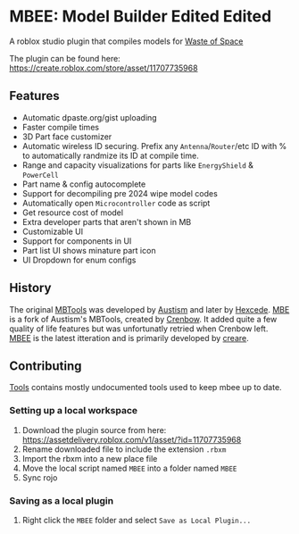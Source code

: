 # MBEE: Model Builder Edited Edited

A roblox studio plugin that compiles models for [Waste of Space](https://www.roblox.com/games/4490046941)

The plugin can be found here: <https://create.roblox.com/store/asset/11707735968>

## Features

- Automatic dpaste.org/gist uploading
- Faster compile times
- 3D Part face customizer
- Automatic wireless ID securing. Prefix any `Antenna`/`Router`/etc ID with % to automatically randmize its ID at compile time.
- Range and capacity visualizations for parts like `EnergyShield` & `PowerCell`
- Part name & config autocomplete
- Support for decompiling pre 2024 wipe model codes
- Automatically open `Microcontroller` code as script
- Get resource cost of model
- Extra developer parts that aren't shown in MB
- Customizable UI
- Support for components in UI
- Part list UI shows minature part icon
- UI Dropdown for enum configs

## History

The original [MBTools](https://create.roblox.com/store/asset/6724254977) was developed by [Austism](https://www.roblox.com/users/52134822/profile) and later by [Hexcede](https://www.roblox.com/users/35904028/profile).
[MBE](https://www.roblox.com/library/10075508989/WoS-MBTools-EDITED) is a fork of Austism's MBTools, created by [Crenbow](https://www.roblox.com/users/306951138/profile/). It added quite a few quality of life features but was unfortunatly retried when Crenbow left. [MBEE](https://create.roblox.com/store/asset/11707735968) is the latest itteration and is primarily developed by [creare](https://www.roblox.com/users/857491600/profile).

## Contributing

[Tools](https://github.com/1-creare-1/wos-mbee/tree/main/tools) contains mostly undocumented tools used to keep mbee up to date.

### Setting up a local workspace

1. Download the plugin source from here: <https://assetdelivery.roblox.com/v1/asset/?id=11707735968>
2. Rename downloaded file to include the extension `.rbxm`
3. Import the rbxm into a new place file
4. Move the local script named `MBEE` into a folder named `MBEE`
5. Sync rojo

### Saving as a local plugin

1. Right click the `MBEE` folder and select `Save as Local Plugin...`
